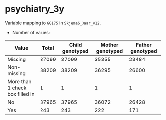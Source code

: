 # psychiatry_3y
Variable mapping to `GG175` in `Skjema6_3aar_v12`.
- Number of values:

| Value | Total | Child genotyped | Mother genotyped | Father genotyped |
| ----- | ----- | --------------- | ---------------- | ---------------- |
| Missing | 37099 | 37099 | 35355 | 23484 |
| Non-missing | 38209 | 38209 | 36295 | 26600 |
| More than 1 check box filled in | 1 | 1 | 1 |1 |
| No | 37965 | 37965 | 36072 |26428 |
| Yes | 243 | 243 | 222 |171 |



